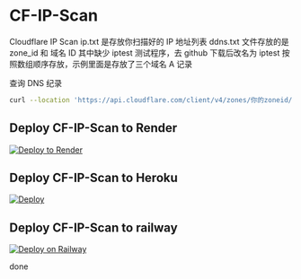 # CF-IP-Scan

Cloudflare IP Scan
ip.txt 是存放你扫描好的 IP 地址列表
ddns.txt 文件存放的是 zone_id 和 域名 ID
其中缺少 iptest 测试程序，去 github 下载后改名为 iptest
按照数组顺序存放，示例里面是存放了三个域名 A 记录

查询 DNS 纪录

```bash
curl --location 'https://api.cloudflare.com/client/v4/zones/你的zoneid/dns_records' --header 'Authorization: Bearer 你的bearer密钥'
```

## Deploy CF-IP-Scan to Render

[![Deploy to Render](https://render.com/images/deploy-to-render-button.svg)](https://render.com/deploy)

## Deploy CF-IP-Scan to Heroku

[![Deploy](https://www.herokucdn.com/deploy/button.svg)](https://heroku.com/deploy)

## Deploy CF-IP-Scan to railway

[![Deploy on Railway](https://railway.app/button.svg)](https://railway.app/template/-zIoi9)

done
